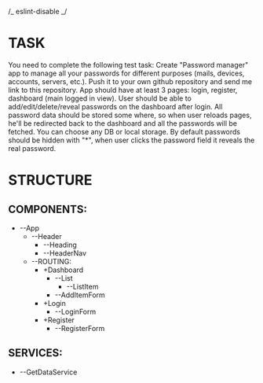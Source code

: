 /_ eslint-disable _/

# TASK

You need to complete the following test task:
Create "Password manager" app to manage all your passwords for different purposes (mails, devices, accounts, servers, etc.).
Push it to your own github repository and send me link to this repository.
App should have at least 3 pages: login, register, dashboard (main logged in view).
User should be able to add/edit/delete/reveal passwords on the dashboard after login.
All password data should be stored some where, so when user reloads pages, he'll be redirected back to the dashboard and all the passwords will be fetched.
You can choose any DB or local storage.
By default passwords should be hidden with "\*", when user clicks the password field it reveals the real password.

# STRUCTURE

## COMPONENTS:

- --App
  - --Header
    - --Heading
    - --HeaderNav
  - --ROUTING:
    - +Dashboard
      - --List
        - --ListItem
      - --AddItemForm
    - +Login
      - --LoginForm
    - +Register
      - --RegisterForm

## SERVICES:

- --GetDataService
